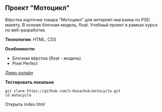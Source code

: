 ## Проект "Мотоцикл"

Вёрстка карточки товара "Мотоцикл" для интернет-магазина по PSD макету. В основе блочная модель, float.
Учебный проект в рамках курса по веб-разработке.

**Технологии:** HTML, CSS

**Особенности:**
- Блочная вёрстка (float - модель)
- Pixel Perfect

[Демо онлайн](https://kozachuk-dev.ru/projects/motocycle/index.html)

**Тестировать локально**
```
git clone https://github.com/S-Kozachuk/motocycle.git  
cd motocycle
```

Открыть index.html
